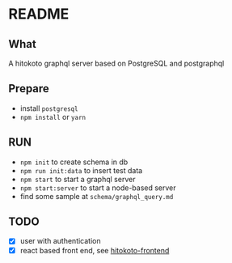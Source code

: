 # README

## What

A hitokoto graphql server based on PostgreSQL and postgraphql

## Prepare

- install `postgresql`
- `npm install` or `yarn`

## RUN

- `npm init` to create schema in db
- `npm run init:data` to insert test data
- `npm start` to start a graphql server
- `npm start:server` to start a node-based server
- find some sample at `schema/graphql_query.md`

## TODO

- [x] user with authentication
- [x] react based front end, see [hitokoto-frontend](https://github.com/lcjnil/hitokoto-frontend)
